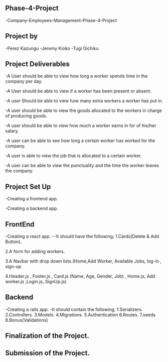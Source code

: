 ## Phase-4-Project
-Company-Employees-Management-Phase-4-Project
## Project by
-Perez Kazungu
-Jeremy Kioko
-Tugi Gichiku

## Project Deliverables
-A User should be able to view how long a worker spends time in the company per day.

-A User should be able to view if a worker has been present or absent.

-A user Should be able to view how many extra workers a worker has put in.

-A user should be able to view the goods allocated to the workers in charge of producing goods.

-A user should be able to view how much a worker earns in for of his/her salary.

-A user can be able to see how long a certain worker has worked for the company.

-A user is able to view the job that is allocated to a certain worker.

-A user can be able to view the punctuality and the time the worker leaves the company.


## Project Set Up
-Creating a frontend app.

-Creating a backend app.


  ## FrontEnd
-Creating a react app.
--It should have the following;
1.Cards(Delete & Add Button).

2.A form for adding workers.

3.A Navbar with drop down lists.(Home,Add Worker, Available Jobs, log-in , sign-up

4.Header.js , Footer.js , Card.js (Name, Age, Gender, Job) , Home.js, Add worker.js ,Login.js, SignUp.js)



## Backend
-Creating a rails app.
-It should contain the following;
1.Serializers.
2.Controllers.
3.Models.
4.Migrations.
5.Authentication
6.Routes.
7.seeds
8.Bonus(Validations)


## Finalization of the Project.

## Submission of the Project.